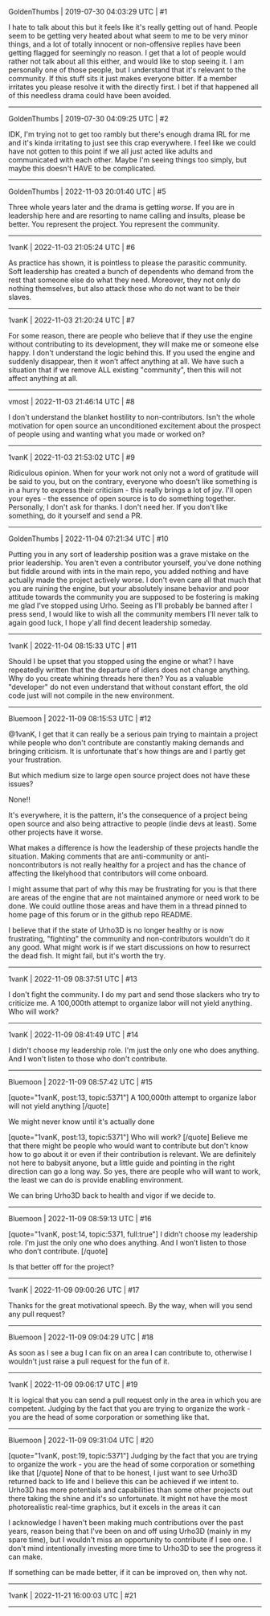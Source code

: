 GoldenThumbs | 2019-07-30 04:03:29 UTC | #1

I hate to talk about this but it feels like it's really getting out of hand. People seem to be getting very heated about what seem to me to be very minor things, and a lot of totally innocent or non-offensive replies have been getting flagged for seemingly no reason. I get that a lot of people would rather not talk about all this either, and would like to stop seeing it. I am personally one of those people, but I understand that it's relevant to the community. If this stuff sits it just makes everyone bitter. If a member irritates you please resolve it with the directly first. I bet if that happened all of this needless drama could have been avoided.

-------------------------

GoldenThumbs | 2019-07-30 04:09:25 UTC | #2

IDK, I'm trying not to get too rambly but there's enough drama IRL for me and it's kinda irritating to just see this crap everywhere. I feel like we could have not gotten to this point if we all just acted like adults and communicated with each other. Maybe I'm seeing things too simply, but maybe this doesn't HAVE to be complicated.

-------------------------

GoldenThumbs | 2022-11-03 20:01:40 UTC | #5

Three whole years later and the drama is getting *worse*. If you are in leadership here and are resorting to name calling and insults, please be better. You represent the project. You represent the community.

-------------------------

1vanK | 2022-11-03 21:05:24 UTC | #6

As practice has shown, it is pointless to please the parasitic community. Soft leadership has created a bunch of dependents who demand from the rest that someone else do what they need. Moreover, they not only do nothing themselves, but also attack those who do not want to be their slaves.

-------------------------

1vanK | 2022-11-03 21:20:24 UTC | #7

For some reason, there are people who believe that if they use the engine without contributing to its development, they will make me or someone else happy. I don't understand the logic behind this. If you used the engine and suddenly disappear, then it won’t affect anything at all. We have such a situation that if we remove ALL existing "community", then this will not affect anything at all.

-------------------------

vmost | 2022-11-03 21:46:14 UTC | #8

I don't understand the blanket hostility to non-contributors. Isn't the whole motivation for open source an unconditioned excitement about the prospect of people using and wanting what you made or worked on?

-------------------------

1vanK | 2022-11-03 21:53:02 UTC | #9

Ridiculous opinion. When for your work not only not a word of gratitude will be said to you, but on the contrary, everyone who doesn’t like something is in a hurry to express their criticism - this really brings a lot of joy. I'll open your eyes - the essence of open source is to do something together. Personally, I don't ask for thanks. I don't need her. If you don't like something, do it yourself and send a PR.

-------------------------

GoldenThumbs | 2022-11-04 07:21:34 UTC | #10

Putting you in any sort of leadership position was a grave mistake on the prior leadership. You aren't even a contributor yourself, you've done nothing but fiddle around with ints in the main repo, you added nothing and have actually made the project actively worse. I don't even care all that much that you are ruining the engine, but your absolutely insane behavior and poor attitude towards the community you are supposed to be fostering is making me glad I've stopped using Urho. Seeing as I'll probably be banned after I press send, I would like to wish all the community members I'll never talk to again good luck, I hope y'all find decent leadership someday.

-------------------------

1vanK | 2022-11-04 08:15:33 UTC | #11

Should I be upset that you stopped using the engine or what? I have repeatedly written that the departure of idlers does not change anything. Why do you create whining threads here then? You as a valuable "developer" do not even understand that without constant effort, the old code just will not compile in the new environment.

-------------------------

Bluemoon | 2022-11-09 08:15:53 UTC | #12

@1vanK, I get that it can really be a serious pain trying to maintain a project while people who don't contribute are constantly making demands and bringing criticism. It is unfortunate that's how things are and I partly get your frustration.

But which medium size to large open source project does not have these issues? 

None!!

It's everywhere, it is the pattern, it's the consequence of a project being open source and also being attractive to people (indie devs at least). Some other projects have it worse.

What makes a difference is how the leadership of these projects handle the situation. Making comments that are anti-community or anti- noncontributors is not really healthy for a project and has the chance of affecting the likelyhood that contributors will come onboard.

I might assume that part of why this may be frustrating for you is that there are areas of the engine that are not maintained anymore or need work to be done. We could outline those areas and have them in a thread pinned to home page of this forum or in the github repo README. 

I believe that if the state of Urho3D is no longer healthy or is now frustrating, "fighting" the community and non-contributors wouldn't do it any good. What might work is if we start discussions on how to resurrect the dead fish. It might fail, but it's worth the try.

-------------------------

1vanK | 2022-11-09 08:37:51 UTC | #13

I don't fight the community. I do my part and send those slackers who try to criticize me. A 100,000th attempt to organize labor will not yield anything. Who will work?

-------------------------

1vanK | 2022-11-09 08:41:49 UTC | #14

I didn't choose my leadership role. I'm just the only one who does anything. And I won't listen to those who don't contribute.

-------------------------

Bluemoon | 2022-11-09 08:57:42 UTC | #15

[quote="1vanK, post:13, topic:5371"]
A 100,000th attempt to organize labor will not yield anything
[/quote]

We might never know until it's actually done

[quote="1vanK, post:13, topic:5371"]
Who will work?
[/quote]
Believe me that there might be people who would want to contribute but don't know how to go about it or even if their contribution is relevant. We are definitely not here to babysit anyone, but a little guide and pointing in the right direction can go a long way. So yes, there are people who will want to work, the least we can do is provide enabling environment.

We can bring Urho3D back to health and vigor if we decide to.

-------------------------

Bluemoon | 2022-11-09 08:59:13 UTC | #16

[quote="1vanK, post:14, topic:5371, full:true"]
I didn’t choose my leadership role. I’m just the only one who does anything. And I won’t listen to those who don’t contribute.
[/quote]

Is that better off for the project?

-------------------------

1vanK | 2022-11-09 09:00:26 UTC | #17

Thanks for the great motivational speech. By the way, when will you send any pull request?

-------------------------

Bluemoon | 2022-11-09 09:04:29 UTC | #18

As soon as I see a bug I can fix on an area I can contribute to, otherwise I wouldn't just raise a pull request for the fun of it.

-------------------------

1vanK | 2022-11-09 09:06:17 UTC | #19

It is logical that you can send a pull request only in the area in which you are competent. Judging by the fact that you are trying to organize the work - you are the head of some corporation or something like that.

-------------------------

Bluemoon | 2022-11-09 09:31:04 UTC | #20

[quote="1vanK, post:19, topic:5371"]
Judging by the fact that you are trying to organize the work - you are the head of some corporation or something like that
[/quote]
None of that to be honest, I just want to see Urho3D returned back to life and I believe this can be achieved if we intent to. Urho3D has more potentials and capabilities than some other projects out there taking the shine and it's so unfortunate. It might not have the most photorealistic real-time graphics, but it excels in the areas it can

I acknowledge I haven't been making much contributions over the past years, reason being that I've been on and off using Urho3D (mainly in my spare time), but I wouldn't miss an opportunity to contribute if I see one. I don't mind intentionally investing more time to Urho3D to see the progress it can make.

If something can be made better, if it can be improved on, then why not.

-------------------------

1vanK | 2022-11-21 16:00:03 UTC | #21



-------------------------

